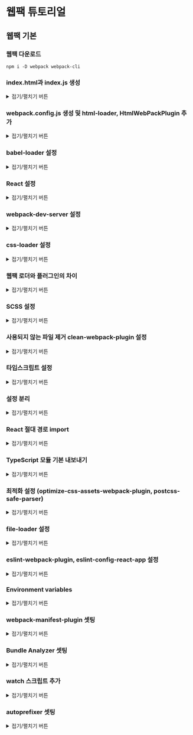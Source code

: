 # 웹팩 튜토리얼

## 웹팩 기본

### 웹팩 다운로드

```
npm i -D webpack webpack-cli
```

### index.html과 index.js 생성

<details>
<summary>접기/펼치기 버튼</summary>


  ```html
  <!-- public/index.html -->
  <!DOCTYPE html>
  <html>
    <head>
      <meta charset="utf-8">
      <title>Webpack App</title>
    <meta name="viewport" content="width=device-width, initial-scale=1"></head>
    <body>
    <script src="index.js"></script></body>
  </html>
  ```

  ```js
  // src/index.js
  alert("Hello World");
  ```
</details>


### webpack.config.js 생성 및 html-loader, HtmlWebPackPlugin 추가

<details>
<summary>접기/펼치기 버튼</summary>


  ```
  // webpack5에서 [DEP_WEBPACK_COMPILATION_ASSETS] DeprecationWarning: Compilation.assets will be frozen in future, all modifications are deprecated.
  // 라는 버그가 경고가 발생한다면 아래와 같이 @next 버전 설치 아니라면 @next 제외하고 설치
  npm i -D html-loader html-webpack-plugin@next
  ```
  html-loader
  - html 파일에 선언된 URL 과 이미지 등 사용자가 필요한 요소를 파싱함

  HtmlWebPackPlugin
  - html-loader가 읽은 내용을 이용하여 html 파일을 생성하도록 함

  ```js
  // webpack.config.js
  const HtmlWebpackPlugin = require("html-webpack-plugin");
  const path = require("path");

  module.exports = {
    entry: "./src/index.js",
    output: {
      filename: "index.js",
      path: path.resolve(__dirname, "dist"),
    },
    mode: "none",
    module: {
      rules: [
        {
          test: /\.html$/i,
          loader: 'html-loader',
          options: {
            minimize: true,
          },
        },
      ],
    },
    plugins: [new HtmlWebpackPlugin()],
  };
  ```
</details>

### babel-loader 설정

<details>
<summary>접기/펼치기 버튼</summary>

  ```
  npm install -D babel-loader @babel/core @babel/preset-env
  ```

  ```js
  // webpack.config.js
  const HtmlWebpackPlugin = require("html-webpack-plugin");
  const path = require("path");

  module.exports = {
    entry: "./src/index.js",
    output: {
      filename: "index.js",
      path: path.resolve(__dirname, "dist"),
    },
    mode: "none",
    module: {
      rules: [
        {
          test: /\.m?js$/,
          exclude: /(node_modules|bower_components)/,
          use: {
            loader: "babel-loader",
            options: {
              presets: ["@babel/preset-env"],
            },
          },
        },
        {
          test: /\.html$/i,
          loader: "html-loader",
          options: {
            minimize: true,
          },
        },
      ],
    },
    plugins: [new HtmlWebpackPlugin()],
  };
  ```
</details>

### React 설정

<details>
<summary>접기/펼치기 버튼</summary>

```
npm i react react-dom
npm i -D @babel/preset-react
```

```js
const HtmlWebpackPlugin = require("html-webpack-plugin");
const path = require("path");

module.exports = {
  entry: "./src/index.jsx",
  output: {
    filename: "index.js",
    path: path.resolve(__dirname, "dist"),
  },
  mode: "none",
  module: {
    rules: [
      {
        test: /\.m?js$/,
        exclude: /(node_modules|bower_components)/,
        use: {
          loader: "babel-loader",
          options: {
            presets: ["@babel/preset-env", "@babel/preset-react"],
          },
        },
      },
      {
        test: /\.html$/i,
        loader: "html-loader",
        options: {
          minimize: true,
        },
      },
    ],
  },
  plugins: [new HtmlWebpackPlugin()],
};
```
</details>

### webpack-dev-server 설정

<details>
<summary>접기/펼치기 버튼</summary>

```
npm i -D webpack-cli webpack-dev-server @webpack-cli/serve
```

```json
"scripts": {
  "build": "webpack",
  "start:dev": "webpack serve --progress"
},
```

```js
// webpack.config.js
const HtmlWebpackPlugin = require("html-webpack-plugin");
const path = require("path");

module.exports = {
  entry: "./src/index.jsx",
  output: {
    filename: "index.js",
    path: path.resolve(__dirname, "dist"),
  },
  devServer: {
    contentBase: path.join(__dirname, "dist"),
    compress: true,
    port: 3000,
    open: true,
    hot: true,
    overlay: true, // 빌드시 에러나 경고를 브라우져 화면에 표시한다.
    stats: "errors-only",
    historyApiFallback: true, // 404 발생시 index.html로 리다이렉트
  },
  mode: "development",
  module: {
    rules: [
      {
        test: /\.m?(js|jsx)$/,
        exclude: /(node_modules|bower_components)/,
        use: {
          loader: "babel-loader",
          options: {
            presets: ["@babel/preset-env", "@babel/preset-react"],
          },
        },
      },
      {
        test: /\.html$/i,
        loader: "html-loader",
        options: {
          minimize: true,
        },
      },
    ],
  },
  resolve: {
    extensions: [".js", ".jsx"],
  },
  plugins: [
    new HtmlWebpackPlugin({
      template: "./public/index.html",
      filename: "index.html",
    }),
  ],
};
```
</details>

### css-loader 설정

<details>
<summary>접기/펼치기 버튼</summary>

```
npm i -D mini-css-extract-plugin css-loader
```

```js
// webpack.config.js
const MiniCssExtractPlugin = require("mini-css-extract-plugin");
...

rules: [
  ...
  {
    test: /\.css$/i,
    use: [MiniCssExtractPlugin.loader, "css-loader"],
  },
],
...
plugins: [
  ...
  new MiniCssExtractPlugin({
    filename: "[name].css",
    chunkFilename: "[id].css",
  }),
],
```
</details>

### 웹팩 로더와 플러그인의 차이

<details>
<summary>접기/펼치기 버튼</summary>

웹팩의 로더와 플러그인의 차이는 간단하다 차이는 다음과 같다.

로더는 웹팩이 이해할 수 있게 비 자바스크립트 파일을 변환하여 웹팩이 읽을 수 있게 한다.
플러그인은 번들된 결과물을 처리하는데 이는 간단히 생각하면 추출된 결과물은 플러그인을 통해 만들어진다고 생각하면 된다.
</details>

### SCSS 설정

<details>
<summary>접기/펼치기 버튼</summary>

```
npm install -D sass-loader sass
```

```js
// webpack.config.js
rules: [
  ...
  // 기존
  {
    test: /\.css$/i,
    use: [MiniCssExtractPlugin.loader, "css-loader"],
  },
  // 변경후
  {
    test: /\.(sa|sc|c)ss$/i,
    use: [MiniCssExtractPlugin.loader, "css-loader", "sass-loader"],
  },
],
...
```
</details>

### 사용되지 않는 파일 제거 clean-webpack-plugin 설정

<details>
<summary>접기/펼치기 버튼</summary>

```
npm i -D clean-webpack-plugin
```

```js
// webpack.config.js
...
const { CleanWebpackPlugin } = require("clean-webpack-plugin");
...
plugins: [
  new CleanWebpackPlugin(),
  ...
],
...
```

</details>

### 타입스크립트 설정

<details>
<summary>접기/펼치기 버튼</summary>

```
npm i -D typescript@4.0.5 ts-loader @types/react @types/react-dom
npx tsconfig.json
// react 선택
```

```json
// tsconfig.json
{
  ...
  "include": [
    "src"
  ],
  ...
}
```

```js
// webpack.config.js
...
entry: "./src/index.tsx",
...
rules: [
  ...
  {
    test: /\.tsx?$/,
    use: "ts-loader",
    exclude: /node_modules/,
  },
]
...
resolve: {
  extensions: [".tsx", ".ts", ".js", ".jsx"],
},
...
```
</details>

### 설정 분리

<details>
<summary>접기/펼치기 버튼</summary>

```js
// config/webpack.config.js
const path = require("path");
const HtmlWebpackPlugin = require("html-webpack-plugin");
const MiniCssExtractPlugin = require("mini-css-extract-plugin");
const { CleanWebpackPlugin } = require("clean-webpack-plugin");

module.exports = {
  entry: "./src/index.tsx",
  output: {
    filename: "index.js",
    path: path.resolve(__dirname, "../dist"),
  },
  mode: "none",
  module: {
    rules: [
      {
        test: /\.m?(js|jsx)$/,
        exclude: /(node_modules|bower_components)/,
        use: {
          loader: "babel-loader",
          options: {
            presets: ["@babel/preset-env", "@babel/preset-react"],
          },
        },
      },
      {
        test: /\.html$/i,
        loader: "html-loader",
        options: {
          minimize: true,
        },
      },
      {
        test: /\.(sa|sc|c)ss$/i,
        use: [MiniCssExtractPlugin.loader, "css-loader", "sass-loader"],
      },
      {
        test: /\.tsx?$/,
        use: "ts-loader",
        exclude: /node_modules/,
      },
    ],
  },
  resolve: {
    extensions: [".tsx", ".ts", ".js", ".jsx"],
  },
  plugins: [
    new CleanWebpackPlugin(),
    new HtmlWebpackPlugin({
      template: "./public/index.html",
      filename: "index.html",
    }),
    new MiniCssExtractPlugin({
      filename: "[name].css",
      chunkFilename: "[id].css",
    }),
  ],
};
```

```js
// webpack.config.prod.js
const webpackConfig = require("./webpack.config");

module.exports = {
  ...webpackConfig,
  mode: "production",
};
```

```js
// webpack.config.dev.js
const path = require("path");
const webpackConfig = require("./webpack.config");

module.exports = {
  ...webpackConfig,
  devServer: {
    contentBase: path.join(__dirname, "../dist"),
    compress: true,
    port: 3000,
    hot: true,
    overlay: true, // 빌드시 에러나 경고를 브라우져 화면에 표시한다.
    stats: "errors-only",
    historyApiFallback: true, // 404 발생시 index.html로 리다이렉트
  },
  mode: "development",
};

```
</details>

### React 절대 경로 import

<details>
<summary>접기/펼치기 버튼</summary>

```js
// config/webpack.config.js
...
resolve: {
  extensions: [".tsx", ".ts", ".js", ".jsx"],
  alias: {
    src: path.resolve(__dirname, "../src"),
  },
},
...
```
</details>

### TypeScript 모듈 기본 내보내기

<details>
<summary>접기/펼치기 버튼</summary>

`"allowSyntheticDefaultImports": true`
export default 를 export 한 값들을 가지는 객체로 설정

```json
// tsconfig.json
{
  ...
  "compilerOptions": {
    ...
    "allowSyntheticDefaultImports": true
  }
  ...
}
```
</details>

### 최적화 설정 (optimize-css-assets-webpack-plugin, postcss-safe-parser)

<details>
<summary>접기/펼치기 버튼</summary>

```
npm i -D optimize-css-assets-webpack-plugin postcss-safe-parser
```

```js
// config/webpack.config.js
...
output: {
  filename: "js/[contenthash].bundle.js",
  path: path.resolve(__dirname, "../dist"),
  publicPath: "/",
},
...
```

```js
// webpack.config.prod.js
const webpackConfig = require("./webpack.config");
const TerserPlugin = require("terser-webpack-plugin");
const OptimizeCssAssetsPlugin = require("optimize-css-assets-webpack-plugin");
const safePostCssParser = require("postcss-safe-parser");

module.exports = {
  ...webpackConfig,
  optimization: {
    minimize: true,
    splitChunks: {
      chunks: "all",
    },
    minimizer: [
      new TerserPlugin({
        terserOptions: {
          format: {
            comments: false,
          },
        },
        parallel: true,
        extractComments: false,
      }),
      new OptimizeCssAssetsPlugin({
        cssProcessorOptions: {
          parser: safePostCssParser,
          map: {
            inline: false,
            annotation: true,
          },
        },
        cssProcessorPluginOptions: {
          preset: ["default", { minifyFontValues: { removeQuotes: false } }],
        },
      }),
    ],
  },
  mode: "production",
};
```
</details>

### file-loader 설정

<details>
<summary>접기/펼치기 버튼</summary>

```
npm i -D file-loader
```

```js
//config/webpack.config.js
...
rules: [
  ...
  {
    test: /\.(png|jpe?g|gif)$/i,
    loader: "file-loader",
    options: {
      name: "[path][name].[ext]",
    },
  },
  ...
],
...
```

```json
// tsconfig.json
{
  "compilerOptions": {
    ...
    "typeRoots": [
      "./node_modules/@types",
      "./src/@types"
    ]
  },
  ...
}
```

```ts
// src/@types/import-image.d.ts
declare module "*.png" {
  const src: string;
  export default src;
}

declare module "*.jpg" {
  const src: string;
  export default src;
}

declare module "*.jpeg" {
  const src: string;
  export default src;
}

declare module "*.gif" {
  const src: string;
  export default src;
}
```

```tsx
// src/components/Contents.tsx
import React from "react";
import Image from "src/assets/books.jpg";

function Contents() {
  return <img src={Image} />;
}

export default Contents;
```
</details>

### eslint-webpack-plugin, eslint-config-react-app 설정

<details>
<summary>접기/펼치기 버튼</summary>

```
npm i -D eslint eslint-webpack-plugin
npm i -D eslint-config-react-app @typescript-eslint/eslint-plugin@^4.0.0 @typescript-eslint/parser@^4.0.0 babel-eslint@^10.0.0 eslint@^7.5.0 eslint-plugin-flowtype@^5.2.0 eslint-plugin-import@^2.22.0 eslint-plugin-jsx-a11y@^6.3.1 eslint-plugin-react@^7.20.3 eslint-plugin-react-hooks@^4.0.8
```

```js
// config/webpack.config.js
...
const ESLintPlugin = require("eslint-webpack-plugin");

module.exports = {
  ...
  plugins: [
    ...
    new ESLintPlugin({
      extensions: ["tsx", "ts", "js", "jsx"],
      exclude: "node_modules",
      emitError: true,
      emitWarning: true,
      failOnError: false,
      failOnWarning: false,
    }),
  ],
};
```

```json
// .eslintrc.json
{
  "extends": "react-app"
}
```
</details>

### Environment variables

<details>
<summary>접기/펼치기 버튼</summary>
환경 변수를 설정할 때 지켜야 하는 규칙만들기

```
npm i -D dotenv
```

```js
// config/webpack.config.js
require("dotenv").config();
const path = require("path");
const webpack = require("webpack");
const HtmlWebpackPlugin = require("html-webpack-plugin");
const MiniCssExtractPlugin = require("mini-css-extract-plugin");
const { CleanWebpackPlugin } = require("clean-webpack-plugin");
const ESLintPlugin = require("eslint-webpack-plugin");

function getClientEnv() {
  return {
    "process.env": JSON.stringify(
      Object.keys(process.env)
        .filter((key) => /^REACT_APP/i.test(key))
        .reduce((env, key) => {
          env[key] = process.env[key];
          return env;
        }, {})
    ),
  };
}

module.exports = {
  entry: "./src/index.tsx",
  output: {
    filename: "js/[contenthash].bundle.js",
    path: path.resolve(__dirname, "../dist"),
    publicPath: "/",
  },
  mode: "none",
  module: {
    rules: [
      {
        test: /\.m?(js|jsx)$/,
        exclude: /(node_modules|bower_components)/,
        use: {
          loader: "babel-loader",
          options: {
            presets: ["@babel/preset-env", "@babel/preset-react"],
          },
        },
      },
      {
        test: /\.html$/i,
        loader: "html-loader",
        options: {
          minimize: true,
        },
      },
      {
        test: /\.(png|jpe?g|gif)$/i,
        loader: "file-loader",
        options: {
          name: "[path][name].[ext]",
        },
      },
      {
        test: /\.(sa|sc|c)ss$/i,
        use: [MiniCssExtractPlugin.loader, "css-loader", "sass-loader"],
      },
      {
        test: /\.tsx?$/,
        use: "ts-loader",
        exclude: /node_modules/,
      },
    ],
  },
  resolve: {
    extensions: [".tsx", ".ts", ".js", ".jsx"],
    alias: {
      src: path.resolve(__dirname, "../src"),
    },
  },
  plugins: [
    new CleanWebpackPlugin(),
    new HtmlWebpackPlugin({
      template: "./public/index.html",
      filename: "index.html",
    }),
    new MiniCssExtractPlugin({
      filename: "[name].css",
      chunkFilename: "[id].css",
    }),
    new ESLintPlugin({
      extensions: ["tsx", "ts", "js", "jsx"],
      exclude: "node_modules",
      emitError: true,
      emitWarning: true,
      failOnError: false,
      failOnWarning: false,
    }),
    new webpack.DefinePlugin(getClientEnv()),
  ],
};
```
</details>

### webpack-manifest-plugin 셋팅

<details>
<summary>접기/펼치기 버튼</summary>

브라우저 캐싱 때문에 manifest 추가

```
npm i -D webpack-manifest-plugin
```

```js
// config/webpack.config.prod.js
...
const { WebpackManifestPlugin } = require("webpack-manifest-plugin");

module.exports = {
  ...
  plugins: [
    ...webpackConfig.plugins,
    new WebpackManifestPlugin({ fileName: "webpack.manifest.js" }),
  ],
};
```
</details>

### Bundle Analyzer 셋팅

<details>
<summary>접기/펼치기 버튼</summary>

어떤 부분을 코드 스플리팅 해야하는지 분석해주는 분석기 webpack-bundle-analyzer 셋팅

```
npm i -D webpack-bundle-analyzer
```

```js
// config/webpack.config.prod.analyzer.js 참고
...
const BundleAnalyzerPlugin = require("webpack-bundle-analyzer")
  .BundleAnalyzerPlugin;

module.exports = {
  ...
  plugins: [
    ...
    new BundleAnalyzerPlugin(),
  ],
  ...
};
```
</details>

### watch 스크립트 추가

<details>
<summary>접기/펼치기 버튼</summary>

```json
{
  ...
  "scripts": {
    ...
    "watch": "webpack --watch --progress --config config/webpack.config.dev.js"
  },
  ...
}
```
</details>

### autoprefixer 셋팅

<details>
<summary>접기/펼치기 버튼</summary>

```
npm i -D postcss-loader autoprefixer
```

```js
// config/postcss.config.js
module.exports = {
  plugins: [require("autoprefixer")],
};
```

```json
// package.json
{
  ...
  "browserslist": [
    "cover 99.5%"
  ]
}
```

```js
// config/webpack.config.js
...
module.exports = {
  ...
  module: {
    rules: [
      ...
      {
        test: /\.(sa|sc|c)ss$/i,
        use: [
          MiniCssExtractPlugin.loader,
          "css-loader",
          {
            loader: "postcss-loader",
            options: {
              postcssOptions: {
                config: path.resolve(__dirname, "postcss.config.js"),
              },
            },
          },
          "sass-loader",
        ],
      },
      ...
    ],
  },
  ...
};
```
</details>